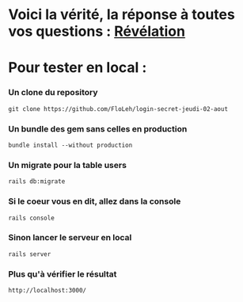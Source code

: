 # Voici la vérité, la réponse à toutes vos questions : [Révélation](https://thp-nantes-top-secret.herokuapp.com/)

# Pour tester en local :

### Un clone du repository
```
git clone https://github.com/FloLeh/login-secret-jeudi-02-aout
```
### Un bundle des gem sans celles en production
```
bundle install --without production
```
### Un migrate pour la table users
```
rails db:migrate
```

### Si le coeur vous en dit, allez dans la console
```
rails console
```
### Sinon lancer le serveur en local
```
rails server
```
### Plus qu'à vérifier le résultat
```
http://localhost:3000/
```
